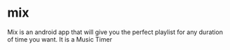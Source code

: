 # mix
Mix is an android app that will give you the perfect playlist for any duration of time you want. It is a Music Timer
